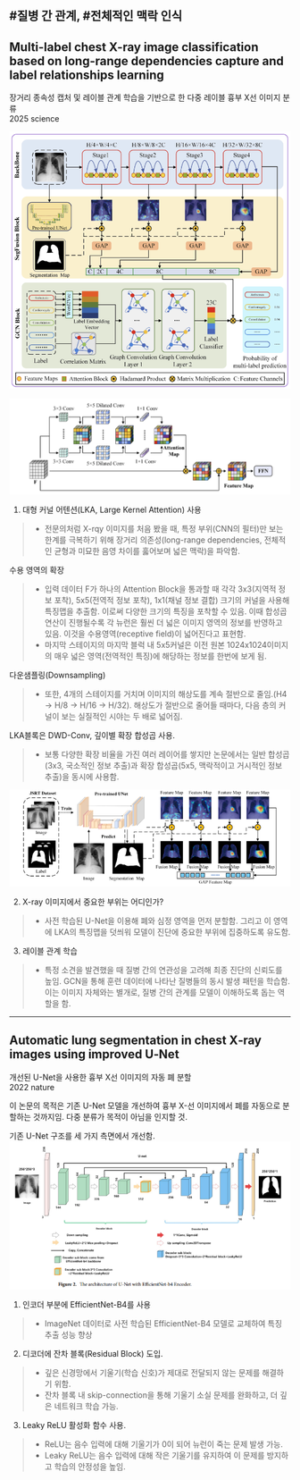 ## \#질병 간 관계, \#전체적인 맥락 인식 

## Multi-label chest X-ray image classification based on long-range dependencies capture and label relationships learning  
장거리 종속성 캡처 및 레이블 관계 학습을 기반으로 한 다중 레이블 흉부 X선 이미지 분류  
2025 science

![architecture](assets/02.figure2.png)  

![Attention Block](assets/02.figure3.png)
1. 대형 커널 어텐션(LKA, Large Kernel Attention) 사용
>- 전문의처럼 X-rqy 이미지를 처음 봤을 때, 특정 부위(CNN의 필터)만 보는 한계를 극복하기 위해 장거리 의존성(long-range dependencies, 전체적인 균형과 미묘한 음영 차이를 훓어보며 넓은 맥락)을 파악함.

수용 영역의 확장
>- 입력 데이터 F가 하나의 Attention Block을 통과할 때 각각 3x3(지역적 정보 포착), 5x5(전역적 정보 포착), 1x1(채널 정보 결합) 크기의 커널을 사용해 특징맵을 추출함. 이로써 다양한 크기의 특징을 포착할 수 있음. 이때 합성곱연산이 진행될수록 각 뉴런은 훨씬 더 넓은 이미지 영역의 정보를 반영하고 있음. 이것을 수용영역(receptive field)이 넓어진다고 표현함.
>- 마지막 스테이지의 마지막 블럭 내 5x5커널은 이전 원본 1024x1024이미지의 매우 넓은 영역(전역적인 특징)에 해당하는 정보를 한번에 보게 됨.

다운샘플링(Downsampling)
>- 또한, 4개의 스테이지를 거치며 이미지의 해상도를 계속 절반으로 줄임.(H4 -> H/8 -> H/16 -> H/32). 해상도가 절반으로 줄어들 때마다, 다음 층의 커널이 보는 실질적인 시야는 두 배로 넓어짐.

LKA블록은 DWD-Conv, 깊이별 확장 합성곱 사용.
>- 보통 다양한 확장 비율을 가진 여러 레이어를 쌓지만 논문에서는 일반 합성곱(3x3, 국소적인 정보 추출)과 확장 합성곱(5x5, 맥락적이고 거시적인 정보 추출)을 동시에 사용함.

![SegFusion Block](assets/02.figure4.png)

2. X-ray 이미지에서 중요한 부위는 어디인가?
>- 사전 학습된 U-Net을 이용해 폐와 심정 영역을 먼저 분할함. 그리고 이 영역에 LKA의 특징맵을 덧씌워 모델이 진단에 중요한 부위에 집중하도록 유도함.

3. 레이블 관계 학습
>- 특정 소견을 발견했을 때 질병 간의 연관성을 고려해 최종 진단의 신뢰도를 높임.
GCN을 통해 훈련 데이터에 나타난 질병들의 동시 발생 패턴을 학습함. 이는 이미지 자체와는 별개로, 질병 간의 관계를 모델이 이해하도록 돕는 역할을 함.

---

## Automatic lung segmentation in chest X‑ray images using improved U‑Net  
개선된 U-Net을 사용한 흉부 X선 이미지의 자동 폐 분할  
2022 nature

이 논문의 목적은 기존 U-Net 모델을 개선하여 흉부 X-선 이미지에서 폐를 자동으로 분할하는 것까지임. 다중 분류가 목적이 아님을 인지할 것.

기존 U-Net 구조를 세 가지 측면에서 개선함.
![아키텍처](assets/02.figure1.png)
1. 인코더 부분에 EfficientNet-B4를 사용
>- ImageNet 데이터로 사전 학습된 EfficientNet-B4 모델로 교체하여 특징 추출 성능 향상

2. 디코더에 잔차 블록(Residual Block) 도입.
>- 깊은 신경망에서 기울기(학습 신호)가 제대로 전달되지 않는 문제를 해결하기 위함.
>- 잔차 블록 내 skip-connection을 통해 기울기 소실 문제를 완화하고, 더 깊은 네트워크 학습 가능.

3. Leaky ReLU 활성화 함수 사용.
>- ReLU는 음수 입력에 대해 기울기가 0이 되어 뉴런이 죽는 문제 발생 가능.
>- Leaky ReLU는 음수 입력에 대해 작은 기울기를 유지하여 이 문제를 방지하고 학습의 안정성을 높임.